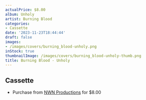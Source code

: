 ```yaml
---
actualPrice: $8.00
album: Unholy
artist: Burning Blood
categories:
- Cassette
date: '2023-11-23T18:44:44'
draft: false
images:
- /images/covers/burning_blood-unholy.png
inStock: true
thumbnailImage: /images/covers/burning_blood-unholy-thumb.png
title: Burning Blood - Unholy
---
```


## Cassette
* Purchase from [NWN Productions](http://shop.nwnprod.com/index.php?route=product/product&path=73&product_id=41351&sort=pd.name&order=ASC) for $8.00
